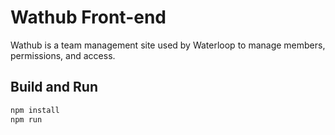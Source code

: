 # Wathub Front-end

Wathub is a team management site used by Waterloop to manage members, permissions, and access.

## Build and Run
```bash
npm install
npm run
```

